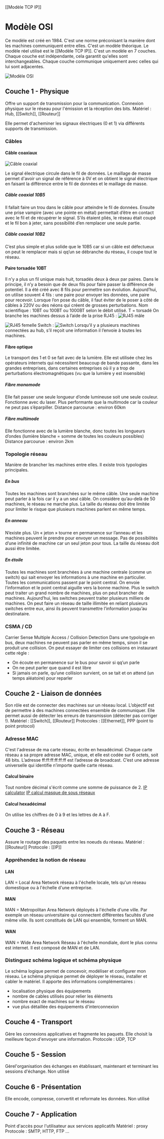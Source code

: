 [[Modèle TCP IP]]
# Modèle OSI
Ce modèle est créé en 1984. C'est une norme préconisant la manière dont les machines communiquent entre elles. C'est un modèle théorique. Le modèle réel utilisé est le [[Modèle TCP IP]].
C'est un modèle en 7 couches. Chaque couche est indépendante, cela garantit qu'elles sont interchangeables. Chaque couche communique uniquement avec celles qui lui sont adjacentes. 

![Modèle OSI](https://external-content.duckduckgo.com/iu/?u=https%3A%2F%2F2.bp.blogspot.com%2F-Y2konI8y35Y%2FWZBVKHYBbAI%2FAAAAAAAAB1k%2FUL4tCHJGPGobKTzonrSRTJmQxQLezRcEACPcBGAYYCw%2Fs1600%2FOSI.png&f=1&nofb=1)

## Couche 1 - Physique
Offre un support de transmission pour la communication. Connexion physique sur le réseau pour l'émission et la réception des bits.
Matériel : Hub, [[Switch]], [[Routeur]]

Elle permet d'acheminer les signaux électriques (0 et 1) via différents supports de transmission.
### Câbles
#### Câble coaxiaux
![Câble coaxial](https://external-content.duckduckgo.com/iu/?u=https%3A%2F%2Fuser.oc-static.com%2Ffiles%2F258001_259000%2F258382.gif&f=1&nofb=1)

Le signal électrique circule dans le fil de données. Le maillage de masse permet d'avoir un signal de référence à 0V et on obtient le signal électrique en faisant la différence entre le fil de données et le maillage de masse. 

##### Câble coaxial 10B5
Il fallait faire un trou dans le câble pour atteindre le fil de données. Ensuite une prise vampire (avec une pointe en métal) permettait d’être en contact avec le fil et de récupérer le signal. S’ils étaient pliés, le réseau était coupé et le fil bon à jeter, sans possibilité d’en remplacer une seule partie.

##### Câble coaxial 10B2
C’est plus simple et plus solide que le 10B5 car si un câble est défectueux on peut le remplacer mais si qq’un se débranche du réseau, il coupe tout le réseau.

#### Paire torsadée 10BT
Il n’y a plus un fil unique mais huit, torsadés deux à deux par paires. Dans le principe, il n’y a besoin que de deux fils pour faire passer la différence de potentiel. Il a été créé avec 8 fils pour permettre son évolution. Aujourd’hui, on utilise souvent 4 fils : une paire pour envoyer les données, une paire pour recevoir.
Lorsque l’on pose du câble, il faut éviter de le poser à côté de câbles à 220V ou des néons qui créent de grosses perturbations.
Nom scientifique : 10BT ou 100BT ou 1000BT selon le débit utilisé.
T = torsadé
On branche les machines dessus à l’aide de la prise RJ45 : 
![RJ45 mâle](https://external-content.duckduckgo.com/iu/?u=https%3A%2F%2Fmedia.hubo.be%2Fimg%2FCable-ethernet-RJ45-20m_904383_000_1920x1440.jpg%3Fbase%3Dimages%26sub%3Dhb0%26bottom%3Dh2c%26name%3D9139693977630.jpg%26context%3DbWFzdGVyfGltYWdlc3wxMTI1NjV8aW1hZ2UvanBlZ3xpbWFnZXMvaGIwL2gyYy85MTM5NjkzOTc3NjMwLmpwZ3w1ZTY2OWIzN2JmZDViMWVmNDZiNGM0ZTg0ZjIzMTJjNDNmMzI0Y2JhYzYzZTgwZWU4ZGRmNzlmYzFhMjAwNTcz%26attachment%3Dtrue&f=1&nofb=1)

![RJ45 femelle](https://external-content.duckduckgo.com/iu/?u=http%3A%2F%2Fwww.leroymerlin.fr%2Fmultimedia%2F5a1400199913%2Fproduits%2Fadaptateur-rj45-categorie-5-femelle-femelle-evology.jpg&f=1&nofb=1)
Switch : 
![Switch](https://external-content.duckduckgo.com/iu/?u=https%3A%2F%2Feu.dlink.com%2Ffr%2Ffr%2F-%2Fmedia%2Fproduct-pages%2Fdgs%2F105%2Fdgs105b1image-lfront.png&f=1&nofb=1)
Lorsqu’il y a plusieurs machines connectées au hub, s’il reçoit une information il l’envoie à toutes les machines.

#### Fibre optique
Le transport des 1 et 0 se fait avec de la lumière. Elle est utilisée chez les opérateurs internets qui nécessitent beaucoup de bande passante, dans les grandes entreprises, dans certaines entreprises où il y a trop de perturbations électromagnétiques (vu que la lumière y est insensible)

##### Fibre monomode
Elle fait passer une seule longueur d’onde lumineuse soit une seule couleur. Fonctionne avec du laser. Plus performante que la multimode car la couleur ne peut pas s’éparpiller.
Distance parcourue : environ 60km
##### Fibre multimode
Elle fonctionne avec de la lumière blanche, donc toutes les longueurs d’ondes (lumière blanche = somme de toutes les couleurs possibles)
Distance parcourue : environ 2km

### Topologie réseau
Manière de brancher les machines entre elles. Il existe trois typologies principales. 

##### En bus
Toutes les machines sont branchées sur le même câble. Une seule machine peut parler à la fois car il y a un seul câble. On considère qu’au-delà de 50 machines, le réseau ne marche plus. La taille du réseau doit être limitée pour limiter le risque que plusieurs machines parlent en même temps.

##### En anneau
N’existe plus.
Un « jeton » tourne en permanence sur l’anneau et les machines peuvent le prendre pour envoyer un message. Pas de possibilités d’une infinité de machine car un seul jeton pour tous. La taille du réseau doit aussi être limitée.

##### En étoile
Toutes les machines sont branchées à une machine centrale (comme un switch) qui sait envoyer les informations à une machine en particulier.
Toutes les communications passent par le point central. On envoie l’information et le point central aiguille vers la bonne machine. Plus le switch peut traiter un grand nombre de machines, plus on peut brancher de machines. Aujourd’hui, les switches peuvent traiter plusieurs milliers de machines. On peut faire un réseau de taille illimitée en reliant plusieurs switches entre eux, ainsi ils peuvent transmettre l’information jusqu’au destinataire.

### CSMA / CD
Carrier Sense Multiple Access / Collision Detection
Dans une typologie en bus, deux machines ne peuvent pas parler en même temps, sinon il se produit une collision. On peut essayer de limiter ces collisions en instaurant cette règle :
- On écoute en permanence sur le bus pour savoir si qq’un parle
- On ne peut parler que quand il est libre
- Si jamais on parle, qu’une collision survient, on se tait et on attend (un temps aléatoire) pour reparler

## Couche 2 - Liaison de données
Son rôle est de connecter des machines sur un réseau local. L’objectif est de permettre à des machines connectées ensemble de communiquer. Elle permet aussi de détecter les erreurs de transmission (détecter pas corriger !).
Matériel : [[Switch]], [[Routeur]]
Protocoles : [[Ethernet]], PPP (point to point protocol)

### Adresse MAC
C'est l'adresse de ma carte réseau, écrite en hexadécimal. Chaque carte réseau a sa propre adresse MAC, unique, et elle est codée sur 6 octets, soit 48 bits. L’adresse ff:ff:ff:ff:ff:ff est l’adresse de broadcast. C’est une adresse universelle qui identifie n’importe quelle carte réseau.

#### Calcul binaire
Tout nombre décimal s'écrit comme une somme de puissance de 2. 
[IP calculator](http://jodies.de/ipcalc)
[IP calcul masque de sous réseaux](http://vlsmcalc.net/)

#### Calcul hexadécimal
On utilise les chiffres de 0 à 9 et les lettres de A à F. 

## Couche 3 - Réseau
Assure le routage des paquets entre les noeuds du réseau. 
Matériel : [[Routeur]]
Protocole : [[IP]]
### Appréhendez la notion de réseau
#### LAN
LAN = Local Area Network
réseau à l'échelle locale, tels qu'un réseau domestique ou à l'échelle d'une entreprise.

#### MAN
MAN = Metropolitan Area Network
déployés à l'échelle d'une ville. Par exemple un réseau universitaire qui connectent différentes facultés d'une même ville. Ils sont constitués de LAN qui ensemble, forment un MAN.

#### WAN
WAN = Wide Area Network
Réseau à l'échelle mondiale, dont le plus connu est internet. Il est composé de MAN et de LAN.

### Distinguez schéma logique et schéma physique
Le schéma logique permet de concevoir, modéliser et configurer mon réseau.
Le schéma physique permet de déployer le réseau, installer et cabler le matériel. Il apporte des informations complémentaires :
-   localisation physique des équipements
-   nombre de cables utilisés pour relier les éléments
-   nombre exact de machines sur le réseau
-   vue plus détaillée des équipements d'interconnexion

## Couche 4 - Transport
Gère les connexions applicatives et fragmente les paquets. Elle choisit la meilleure façon d'envoyer une information. 
Protocole : UDP, TCP
## Couche 5 - Session
Gèrel'organisation des échanges en établissant, maintenant et terminant les sessions d'échange. 
Non utilisé
## Couche 6 - Présentation
Elle encode, compresse, convertit et reformate les données.
Non utilisé
## Couche 7 - Application
Point d'accès pour l'utilisateur aux services applicatifs
Matériel : proxy
Protocole : SMTP, HTTP, FTP ...
